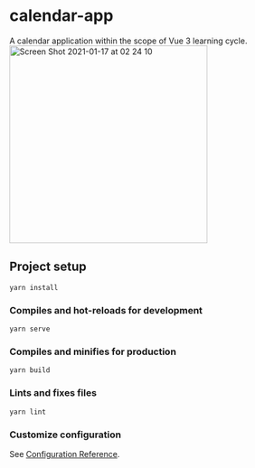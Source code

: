 # calendar-app

A calendar application within the scope of Vue 3 learning cycle.
<img width="350" alt="Screen Shot 2021-01-17 at 02 24 10" src="https://user-images.githubusercontent.com/59533680/104827080-27f45100-586b-11eb-93da-10e31a2da8fd.png">


## Project setup

```
yarn install
```

### Compiles and hot-reloads for development

```
yarn serve
```

### Compiles and minifies for production

```
yarn build
```

### Lints and fixes files

```
yarn lint
```

### Customize configuration

See [Configuration Reference](https://cli.vuejs.org/config/).
